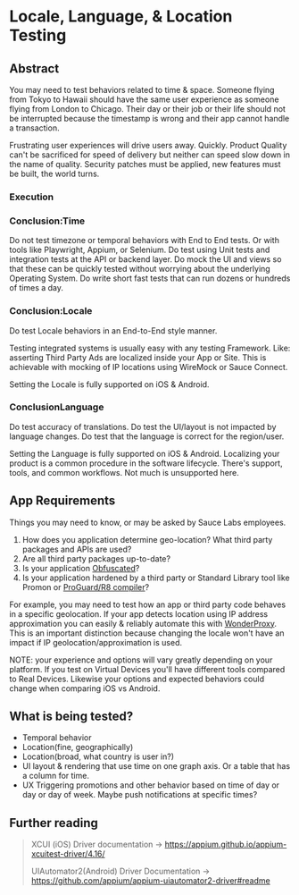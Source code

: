 # Locale, Language, & Location Testing

## Abstract
You may need to test behaviors related to time & space. Someone flying from Tokyo to Hawaii should have the same user experience as someone flying from London to Chicago. Their day or their job or their life should not be interrupted because the timestamp is wrong and their app cannot handle a transaction. 

Frustrating user experiences will drive users away. Quickly. Product Quality can't be sacrificed for speed of delivery but neither can speed slow down in the name of quality. Security patches must be applied, new features must be built, the world turns.

### Execution


### Conclusion:Time
Do not test timezone or temporal behaviors with End to End tests. Or with tools like Playwright, Appium, or Selenium.
Do test using Unit tests and integration tests at the API or backend layer. 
Do mock the UI and views so that these can be quickly tested without worrying about the underlying Operating System.
Do write short fast tests that can run dozens or hundreds of times a day.

### Conclusion:Locale
Do test Locale behaviors in an End-to-End style manner.

Testing integrated systems is usually easy with any testing Framework. Like: asserting Third Party Ads are localized inside your App or Site.  This is achievable with mocking of IP locations using WireMock or Sauce Connect.

Setting the Locale is fully supported on iOS & Android.

### ConclusionLanguage
Do test accuracy of translations.
Do test the UI/layout is not impacted by language changes.
Do test that the language is correct for the region/user.

Setting the Language is fully supported on iOS & Android.
Localizing your product is a common procedure in the software lifecycle. There's support, tools, and common workflows. Not much is unsupported here.

## App Requirements
Things you may need to know, or may be asked by Sauce Labs employees.
1. How does you application determine geo-location? What third party packages and APIs are used?
2. Are all third party packages up-to-date?
3. Is your application [Obfuscated](https://promon.co/security-news/code-obfuscation/)? 
4. Is your application hardened by a third party or Standard Library tool like Promon or [ProGuard/R8 compiler](https://developer.android.com/build/shrink-code#:~:text=Instead%2C%20the%20plugin%20works%20with%20the%20R8%20compiler%20to%20handle%20the%20following%20compile%2Dtime%20tasks%3A)?

For example, you may need to test how an app or third party code behaves in a specific geolocation. If your app detects location using IP address approximation you can easily & reliably automate this with [WonderProxy](https://docs.saucelabs.com/basics/integrations/wonderproxy/#overview). This is an important distinction because changing the locale won't have an impact if IP geolocation/approximation is used. 

NOTE: your experience and options will vary greatly depending on your platform. If you test on Virtual Devices you'll have different tools compared to Real Devices. Likewise your options and expected behaviors could change when comparing iOS vs Android. 

## What is being tested?
- Temporal behavior
- Location(fine, geographically)
- Location(broad, what country is user in?)
- UI layout & rendering that use time on one graph axis. Or a table that has a column for time.
- UX Triggering promotions and other behavior based on time of day or day or day of week. Maybe push notifications at specific times? 


## Further reading 
>XCUI (iOS) Driver documentation -> <https://appium.github.io/appium-xcuitest-driver/4.16/>
>
>UIAutomator2(Android) Driver Documentation -> <https://github.com/appium/appium-uiautomator2-driver#readme>